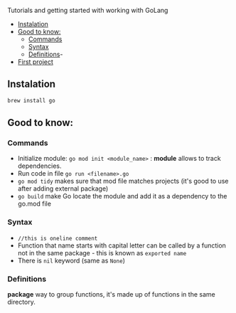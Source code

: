 Tutorials and getting started with working with GoLang

- [Instalation](#instalation)
- [Good to know:](#good-to-know)
  - [Commands](#commands)
  - [Syntax](#syntax)
  - [Definitions](#definitions)-
- [First project](getting_started/hello.go)


## Instalation
```sh
brew install go
```


## Good to know:

### Commands

- Initialize module: `go mod init <module_name>` : __module__ allows to track dependencies.
- Run code in file `go run <filename>.go`
-  `go mod tidy` makes sure that mod file matches projects (it's good to use after adding external package)
- `go build` make Go locate the module and add it as a dependency to the go.mod file

### Syntax

- `//this is oneline comment`
- Function that name starts with capital letter can be called by a function not in the same package - this is known as `exported name`
- There is `nil` keyword (same as `None`)

### Definitions

__package__ way to group functions, it's made up of functions in the same directory.